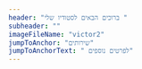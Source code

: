 ```yaml
---
header: "ברוכים הבאים לסטודיו שלי "
subheader: ""
imageFileName: "victor2"
jumpToAnchor: "שירותים"
jumpToAnchorText: " לפרטים נוספים"
---
```

